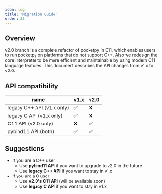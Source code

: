 ```yaml
---
icon: log
title: 'Migration Guide'
order: 22
---
```


## Overview

v2.0 branch is a complete refactor of pocketpy in C11,
which enables users to run pocketpy on platforms that do not support C++.
Also we redesign the core interpreter to be more efficient and maintainable
by using modern C11 language features.
This document describes the API changes from v1.x to v2.0.

## API compatibility

|  name | v1.x | v2.0 |
| --- | --- | --- |
| legacy C++ API (v1.x only) | ✅ | ❌ |
| legacy C API (v1.x only) | ✅ | ❌ |
| C11 API (v2.0 only) | ❌ | ✅ |
| pybind11 API (both) | ✅ | ✅ |

## Suggestions

- If you are a C++ user
    - Use **pybind11 API** if you want to upgrade to v2.0 in the future
    - Use **legacy C++ API** if you want to stay in v1.x
- If you are a C user
    - Use **v2.0's C11 API** (will be available soon)
    - Use **legacy C API** if you want to stay in v1.x
